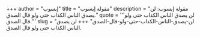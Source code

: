 +++
author = "إيسوب"
title = "مقولة إيسوب"
description = "مقولة إيسوب: لن يصدق الناس الكذاب حتى ولو قال الصدق."
quote = '''لن يصدق الناس الكذاب حتى ولو قال الصدق.'''
slug = "لن-يصدق-الناس-الكذاب-حتى-ولو-قال-الصدق"
+++
لن يصدق الناس الكذاب حتى ولو قال الصدق.

